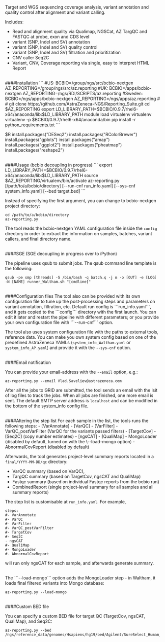 Target and WGS sequencing coverage analysis, variant annotation and quality control after alignment and variant calling.

Includes:
- Read and alignment quality via Qualimap, NGSCat, AZ TargQC and FASTQC at probe, exon and CDS level
- variant (SNP, Indel and SV) annotation
- variant (SNP, Indel and SV) quality control
- variant (SNP, Indel and SV) filtration and prioritization
- CNV caller Seq2C
- Variant, CNV, Coverage reporting via single, easy to interpret HTML Report

<br>
####Installation
```
#US:
BCBIO=/group/ngs/src/bcbio-nextgen
AZ_REPORTING=/group/ngs/src/az.reporting
#UK:
BCBIO=/apps/bcbio-nextgen
AZ_REPORTING=/ngs/RDI/SCRIPTS/az.reporting
#Sweden:
BCBIO=/ngs/apps/bcbio-nextgen
AZ_REPORTING=/ngs/apps/az.reporting
#
#
git clone https://github.com/AstraZeneca-NGS/Reporting_Suite.git
cd $AZ_REPORTING
export LD_LIBRARY_PATH=$BCBIO/0.9.7/rhel6-x64/anaconda/lib:$LD_LIBRARY_PATH
module load virtualenv
virtualenv virtualenv -p $BCBIO/0.9.7/rhel6-x64/anaconda/bin
pip install -r python_requirements.txt
```

$R
install.packages("DESeq2")
install.packages("RColorBrewer")
install.packages("gplots")
install.packages("amap")
install.packages("ggplot2")
install.packages("pheatmap")
install.packages("reshape2")

<br>
####Usage (bcbio decoupling in progress)
```
export LD_LIBRARY_PATH=$BCBIO/0.9.7/rhel6-x64/anaconda/lib:$LD_LIBRARY_PATH
source $AZ_REPORTING/virtualenv/bin/activate
az-reporting.py [/path/to/a/bcbio/directory] [--run-cnf run_info.yaml] [--sys-cnf system_info.yaml] [--bed target.bed]
```

Instead of specifying the first argument, you can change to bcbio-nextgen project directory:

```
cd /path/to/a/bcbio/directory
az-reporting.py
```

The tool reads the bcbio-nextgen YAML configuration file inside the ```config``` directory in order to extract the information on samples, batches, variant callers, and final directory name.

<br>
####SGE (SGE decoupling in progress over to iPython)

The pipeline uses qsub to submit jobs. The qsub command line template is the following:

```
qsub -pe smp [threads] -S /bin/bash -q batch.q -j n -o [OUT] -e [LOG] -N [NAME] runner_Waltham.sh "[cmdline]"
```

<br>
####Configuration files
The tool also can be provided with its own configuration file to tune up the post-processing steps and parameters on variant annotation, filtration, etc. Default run config is ```run_info.yaml```, and it gets copied to the ```config``` directory with the first launch. You can edit it later and restart the pipeline with different parameters; or you provide your own configuration file with ```--run-cnf``` option.

The tool also uses system configuration file with the paths to external tools, reference data. You can make you own system config based on one of the predefined AstraZeneca YAMLs (```system_info_Waltham.yaml``` or ```system_info_AP.yaml```) and provide it with the ```--sys-cnf``` option.

<br>
####Email notification

You can provide your email-address with the ```--email``` option, e.g.:

```
az-reporting.py --email Vlad.Saveliev@astrazeneca.com
```

After all the jobs to GRID are submitted, the tool sends an email with the lsit of log files to track the jobs. When all jobs are finished, one more email is sent.
The default SMTP server address is ```localhost``` and can be modified in the bottom of the system_info config file.

<br>
####Altering the step list
For each sample in the list, the tools runs the following steps:
- [VarAnnotate]
- [VarQC]
- [VarFilter]
- VarQC_postVarFilter (VarQC for the variants passed filters)
- [TargetCov]
- [Seq2C] (copy number estimates)
- [ngsCAT]
- [QualiMap]
- MongoLoader (disabled by default, turned on with the \--load-mongo option)
- AbnormalCovReport (disabled by default)

Afterwards, the tool generates project-level summary reports located in a ```final/YYYY-MM-DD/qc``` directory:
- VarQC summary (based on VarQC),
- TargQC summary (based on TargetCov, ngsCAT and QualiMap)
- Fastqc summary (based on individual Fastqc reports from the bcbio run)
- CombinedReport (single project-level summary for all samples and all summary reports)

The step list is customisable at ```run_info.yaml```. For example,
```
steps:
#- VarAnnotate
#- VarQC
#- VarFilter
#- VarQC_postVarFilter
#- TargetCov
#- Seq2C
- ngsCAT
#- QualiMap
#- MongoLoader
#- AbnormalCovReport
```

will run only ngsCAT for each sample, and afterwards generate summary.

<br>
The ```--load-mongo``` option adds the MongoLoader step - in Waltham, it loads final filtered variants into Mongo database:

```
az-reporting.py --load-mongo
```

<br>
####Custom BED file

You can specify a custom BED file for target QC (TargetCov, ngsCAT, QualiMap), and Seq2C:

````
az-reporting.py --bed /ngs/reference_data/genomes/Hsapiens/hg19/bed/Agilent/SureSelect_Human_AllExon_V5.bed
````

[bcbio-nextgen]:bcbio-nextgen.readthedocs.org
[ngsCAT]:www.bioinfomgp.org/ngscat
[Qualimap]:qualimap.bioinfo.cipf.es
[VarAnnotate]:http://wiki.rd.astrazeneca.net/display/NG/SOP+-+Variant+Annotation
[VarQC]:http://wiki.rd.astrazeneca.net/display/NG/SOP+-+Variant+QC
[VarFilter]:http://wiki.rd.astrazeneca.net/display/NG/SOP+-+Variant+Filtration
[TargetCov]:http://wiki.rd.astrazeneca.net/display/NG/SOP+-+Targeted+Reseq+Reports
[Seq2C]:http://wiki.rd.astrazeneca.net/display/caninfra/Seq2C+for+copy+number+analysis
